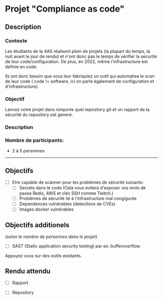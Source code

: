 # Projet "Compliance as code"

## Description
### Contexte

Les étudiants de la 4AS réalisent plein de projets (la plupart du temps, la nuit avant le jour de rendu) et n'ont donc pas le temps de vérifier la securité de leur code/configuration.
De plus, en 2022, même l'infrastructure est definie en code.

Ils ont donc besoin que vous leur fabriquiez un outil qui automatise le scan de leur code ( code != software, ici on parle également de configuration et d'infrastructure).

### Objectif
Lancez votre projet dans nimporte quel repository git et un rapport de la sécurité du repository est generé.

### Description
### Nombre de participants:
* 2 à 5 personnes

---
## Objectifs
- [ ] Etre capable de scanner pour les problèmes de sécurité suivants:
    - [ ] Secrets dans le code (Cela vous evitera d'exposer vos mots de passe Redis, AWS et clés SSH comme Twitch.)
    - [ ] Problèmes de sécurité lié à l'infrastructure mal congigurée 
    - [ ] Dependences vulnérables (detections de CVEs)
    - [ ] Images docker vulnérables 

## Objectifs additionels 
_(selon le nombre de personnes dans le projet)_
- [ ] SAST (Static application security testing) par ex: bufferoverflow.

Appuyez vous sur des outils existants.

## Rendu attendu
- [ ] Rapport 
- [ ] Repository


